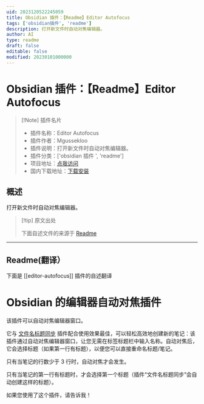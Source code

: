 ```yaml
---
uid: 2023120522245059
title: Obsidian 插件：【Readme】Editor Autofocus
tags: ['obsidian插件', 'readme']
description: 打开新文件时自动对焦编辑器。
author: AI
type: readme
draft: false
editable: false
modified: 20230101000000
---
```


# Obsidian 插件：【Readme】Editor Autofocus

> [!Note] 插件名片
> - 插件名称：Editor Autofocus
> - 插件作者：Mgussekloo
> - 插件说明：打开新文件时自动对焦编辑器。
> - 插件分类：['obsidian 插件 ', 'readme']
> - 项目地址：[点我访问](https://github.com/mgussekloo/obsidian-editor-autofocus)
> - 国内下载地址：[下载安装](https://pkmer.cn/products/plugin/pluginMarket/?editor-autofocus)

## 概述

打开新文件时自动对焦编辑器。

> [!tip] 原文出处
>
>下面自述文件的来源于 [Readme](https://ghproxy.net/https://raw.githubusercontent.com/mgussekloo/obsidian-editor-autofocus/master/README.md)
>

---

## Readme(翻译）

下面是 [[editor-autofocus]] 插件的自述翻译

# Obsidian 的编辑器自动对焦插件

该插件可以自动对焦编辑器窗口。

它与 [文件名标题同步](https://github.com/dvcrn/obsidian-filename-heading-sync) 插件配合使用效果最佳，可以轻松高效地创建新的笔记：该插件通过自动对焦编辑器窗口，让您无需在标签标题栏中输入名称。自动对焦后，它会选择标题（如果第一行有标题），以便您可以直接重命名标题/笔记。

只有当笔记的行数少于 3 行时，自动对焦才会发生。

只有当笔记的第一行有标题时，才会选择第一个标题（插件“文件名标题同步”会自动创建这样的标题）。

如果您使用了这个插件，请告诉我！

